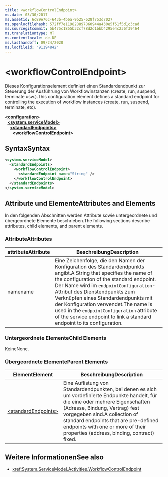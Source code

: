 ```yaml
---
title: <workflowControlEndpoint>
ms.date: 03/30/2017
ms.assetid: 6c89e76c-643b-4b6a-9b25-628f753d7027
ms.openlocfilehash: 572ff7e119828897860944a430e5f51f5d1c3cad
ms.sourcegitcommit: 5b475c1855b32cf78d2d1bbb4295e4c236f39464
ms.translationtype: MT
ms.contentlocale: de-DE
ms.lasthandoff: 09/24/2020
ms.locfileid: "91194842"
---
```

# \<workflowControlEndpoint>

<span data-ttu-id="a4423-101">Dieses Konfigurationselement definiert einen Standardendpunkt zur Steuerung der Ausführung von Workflowinstanzen (create, run, suspend, terminate usw.).</span><span class="sxs-lookup"><span data-stu-id="a4423-101">This configuration element defines a standard endpoint for controlling the execution of workflow instances (create, run, suspend, terminate, etc).</span></span>  
  
[**\<configuration>**](../configuration-element.md)\
&nbsp;&nbsp;[**\<system.serviceModel>**](system-servicemodel.md)\
&nbsp;&nbsp;&nbsp;&nbsp;[**\<standardEndpoints>**](standardendpoints.md)\
&nbsp;&nbsp;&nbsp;&nbsp;&nbsp;&nbsp;**\<workflowControlEndpoint>**  
  
## <a name="syntax"></a><span data-ttu-id="a4423-102">Syntax</span><span class="sxs-lookup"><span data-stu-id="a4423-102">Syntax</span></span>  
  
```xml  
<system.serviceModel>
  <standardEndpoints>
    <workflowControlEndpoint>
      <standardEndpoint name="String" />
    </workflowControlEndpoint>
  </standardEndpoints>
</system.serviceModel>
```  
  
## <a name="attributes-and-elements"></a><span data-ttu-id="a4423-103">Attribute und Elemente</span><span class="sxs-lookup"><span data-stu-id="a4423-103">Attributes and Elements</span></span>  

 <span data-ttu-id="a4423-104">In den folgenden Abschnitten werden Attribute sowie untergeordnete und übergeordnete Elemente beschrieben.</span><span class="sxs-lookup"><span data-stu-id="a4423-104">The following sections describe attributes, child elements, and parent elements.</span></span>  
  
### <a name="attributes"></a><span data-ttu-id="a4423-105">Attribute</span><span class="sxs-lookup"><span data-stu-id="a4423-105">Attributes</span></span>  
  
|<span data-ttu-id="a4423-106">attribute</span><span class="sxs-lookup"><span data-stu-id="a4423-106">Attribute</span></span>|<span data-ttu-id="a4423-107">Beschreibung</span><span class="sxs-lookup"><span data-stu-id="a4423-107">Description</span></span>|  
|---------------|-----------------|  
|<span data-ttu-id="a4423-108">name</span><span class="sxs-lookup"><span data-stu-id="a4423-108">name</span></span>|<span data-ttu-id="a4423-109">Eine Zeichenfolge, die den Namen der Konfiguration des Standardendpunkts angibt.</span><span class="sxs-lookup"><span data-stu-id="a4423-109">A String that specifies the name of the configuration of the standard endpoint.</span></span> <span data-ttu-id="a4423-110">Der Name wird im `endpointConfiguration`-Attribut des Dienstendpunkts zum Verknüpfen eines Standardendpunkts mit der Konfiguration verwendet.</span><span class="sxs-lookup"><span data-stu-id="a4423-110">The name is used in the `endpointConfiguration` attribute of the service endpoint to link a standard endpoint to its configuration.</span></span>|  
  
### <a name="child-elements"></a><span data-ttu-id="a4423-111">Untergeordnete Elemente</span><span class="sxs-lookup"><span data-stu-id="a4423-111">Child Elements</span></span>  

 <span data-ttu-id="a4423-112">Keine</span><span class="sxs-lookup"><span data-stu-id="a4423-112">None.</span></span>  
  
### <a name="parent-elements"></a><span data-ttu-id="a4423-113">Übergeordnete Elemente</span><span class="sxs-lookup"><span data-stu-id="a4423-113">Parent Elements</span></span>  
  
|<span data-ttu-id="a4423-114">Element</span><span class="sxs-lookup"><span data-stu-id="a4423-114">Element</span></span>|<span data-ttu-id="a4423-115">Beschreibung</span><span class="sxs-lookup"><span data-stu-id="a4423-115">Description</span></span>|  
|-------------|-----------------|  
|[\<standardEndpoints>](standardendpoints.md)|<span data-ttu-id="a4423-116">Eine Auflistung von Standardendpunkten, bei denen es sich um vordefinierte Endpunkte handelt, für die eine oder mehrere Eigenschaften (Adresse, Bindung, Vertrag) fest vorgegeben sind.</span><span class="sxs-lookup"><span data-stu-id="a4423-116">A collection of standard endpoints that are pre-defined endpoints with one or more of their properties (address, binding, contract) fixed.</span></span>|  
  
## <a name="see-also"></a><span data-ttu-id="a4423-117">Weitere Informationen</span><span class="sxs-lookup"><span data-stu-id="a4423-117">See also</span></span>

- <xref:System.ServiceModel.Activities.WorkflowControlEndpoint>
